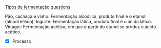 [Tipos de fermentação questions](Tipos%20de%20fermenta%C3%A7%C3%A3o%20questions.md)

Pão, cachaça e vinho: Fermentação alcoólica, produto final é o etanol (álcool etílico).
Iogurte: Fermentação lática, produto final é o ácido lático.
Vinagre: Fermentação acética, em que a partir do etanol se produz o ácido acético.

- [x] Processo 
